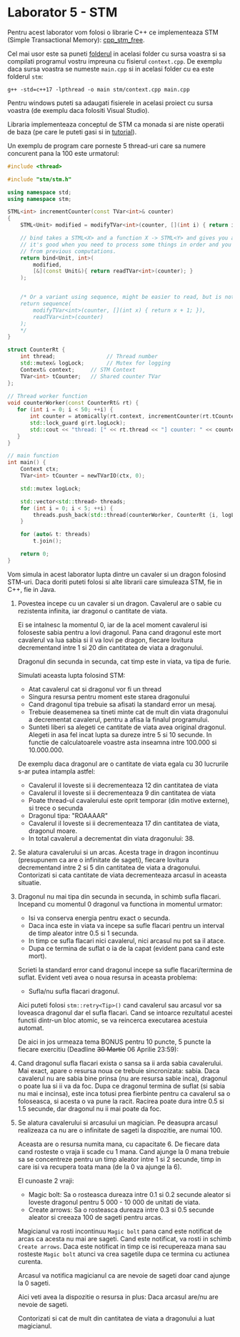 # Laborator 5 - STM

Pentru acest laborator vom folosi o librarie C++ ce implementeaza STM (Simple Transactional Memory): [cpp\_stm\_free](https://github.com/graninas/cpp_stm_free).

Cel mai usor este sa puneti [folderul](https://github.com/graninas/cpp_stm_free/tree/master/cpp_stm) in acelasi folder cu sursa voastra si sa compilati programul vostru impreuna cu fisierul `context.cpp`.
De exemplu daca sursa voastra se numeste `main.cpp` si in acelasi folder cu ea este folderul `stm`:

`g++ -std=c++17 -lpthread -o main stm/context.cpp main.cpp`

Pentru windows puteti sa adaugati fisierele in acelasi proiect cu sursa voastra (de exemplu daca folositi Visual Studio).

Libraria implementeaza conceptul de STM ca monada si are niste operatii de baza (pe care le puteti gasi si in [tutorial](https://gist.github.com/graninas/c7e0a603f3a22c7e85daa4599bf92525)).

Un exemplu de program care porneste 5 thread-uri care sa numere concurent pana la 100 este urmatorul:

```cpp
#include <thread>

#include "stm/stm.h"

using namespace std;
using namespace stm;

STML<int> incrementCounter(const TVar<int>& counter)
{
    STML<Unit> modified = modifyTVar<int>(counter, [](int i) { return i + 1; });

    // bind takes a STML<X> and a function X -> STML<Y> and gives you a STML<Y>
    // it's good when you need to process some things in order and you need the results
    // from previous computations.
    return bind<Unit, int>(
        modified,
        [&](const Unit&){ return readTVar<int>(counter); }
    );


    /* Or a variant using sequence, might be easier to read, but is not as flexible
    return sequence(
        modifyTVar<int>(counter, [](int x) { return x + 1; }),
        readTVar<int>(counter)
    );
    */
}

struct CounterRt {
    int thread;                // Thread number
    std::mutex& logLock;       // Mutex for logging
    Context& context;     // STM Context
    TVar<int> tCounter;   // Shared counter TVar
};
 
// Thread worker function
void counterWorker(const CounterRt& rt) {
   for (int i = 0; i < 50; ++i) {
       int counter = atomically(rt.context, incrementCounter(rt.tCounter));
       std::lock_guard g(rt.logLock);
       std::cout << "thread: [" << rt.thread << "] counter: " << counter << std::endl;
   }
}

// main function
int main() {
    Context ctx;
    TVar<int> tCounter = newTVarIO(ctx, 0);

    std::mutex logLock;

    std::vector<std::thread> threads;
    for (int i = 0; i < 5; ++i) {
        threads.push_back(std::thread(counterWorker, CounterRt {i, logLock, ctx, tCounter}));
    }

    for (auto& t: threads)
        t.join();

    return 0;
}
```

Vom simula in acest laborator lupta dintre un cavaler si un dragon folosind STM-uri. Daca doriti puteti folosi si alte 
librarii care simuleaza STM, fie in C++, fie in Java.

1. Povestea incepe cu un cavaler si un dragon. Cavalerul are o sabie cu rezistenta infinita, iar dragonul o cantitate 
   de viata. 

   Ei se intalnesc la momentul 0, iar de la acel moment cavalerul isi foloseste sabia 
   pentru a lovi dragonul. Pana cand dragonul este mort cavalerul va lua sabia si il va lovi pe dragon, fiecare lovitura
   decrementand intre 1 si 20 din cantitatea de viata a dragonului.

   Dragonul din secunda in secunda, cat timp este in viata, va tipa de furie.

   Simulati aceasta lupta folosind STM:
    * Atat cavalerul cat si dragonul vor fi un thread
    * Singura resursa pentru moment este starea dragonului 
    * Cand dragonul tipa trebuie sa afisati la standard error un mesaj.
    * Trebuie deasemenea sa tineti minte cat de mult din viata dragonului a decrementat cavalerul, pentru a afisa la finalul programului.
    * Sunteti liberi sa alegeti ce cantitate de viata avea original dragonul. Alegeti in asa fel incat lupta sa dureze intre 5 si 10 secunde. 
      In functie de calculatoarele voastre asta inseamna intre 100.000 si 10.000.000.

   De exemplu daca dragonul are o cantitate de viata egala cu 30 lucrurile s-ar putea intampla astfel:
    * Cavalerul il loveste si ii decrementeaza 12 din cantitatea de viata 
    * Cavalerul il loveste si ii decrementeaza 9 din cantitatea de viata 
    * Poate thread-ul cavalerului este oprit temporar (din motive externe), si trece o secunda 
    * Dragonul tipa: "ROAAAAR"
    * Cavalerul il loveste si ii decrementeaza 17 din cantitatea de viata, dragonul moare.
    * In total cavalerul a decrementat din viata dragonului: 38.

2. Se alatura cavalerului si un arcas. Acesta trage in dragon incontinuu (presupunem ca are o infinitate de sageti), fiecare lovitura
   decrementand intre 2 si 5 din cantitatea de viata a dragonului. Contorizati si cata cantitate de viata decrementeaza arcasul in aceasta situatie.

3. Dragonul nu mai tipa din secunda in secunda, in schimb sufla flacari. Incepand cu momentul 0 dragonul va functiona in momentul urmator:
    * Isi va conserva energia pentru exact o secunda.
    * Daca inca este in viata va incepe sa sufle flacari pentru un interval de timp aleator intre 0.5 si 1 secunda.
    * In timp ce sufla flacari nici cavalerul, nici arcasul nu pot sa il atace.
    * Dupa ce termina de suflat o ia de la capat (evident pana cand este mort).

   Scrieti la standard error cand dragonul incepe sa sufle flacari/termina de suflat. Evident veti avea o noua resursa in aceasta problema:
    * Sufla/nu sufla flacari dragonul.

   Aici puteti folosi `stm::retry<Tip>()` cand cavalerul sau arcasul vor sa loveasca dragonul dar el sufla flacari. Cand se intoarce rezultatul acestei functii dintr-un bloc atomic, se va reincerca executarea acestuia 
   automat. 

   De aici in jos urmeaza tema BONUS pentru 10 puncte, 5 puncte la fiecare exercitiu (Deadline ~~30 Martie~~ 06 Aprilie 23:59):

4. Cand dragonul sufla flacari exista o sansa sa ii arda sabia cavalerului. Mai exact, apare o resursa noua ce trebuie sincronizata: sabia.
   Daca cavalerul nu are sabia bine prinsa (nu are resursa sabie inca), dragonul o poate lua si ii va da foc. 
   Dupa ce dragonul termina de suflat (si sabia nu mai e incinsa), este inca totusi prea fierbinte pentru ca cavalerul 
   sa o foloseasca, si acesta o va pune la racit. Racirea poate dura intre 0.5 si 1.5 secunde, dar dragonul nu ii mai poate 
   da foc.

5. Se alatura cavalerului si arcasului un magician. Pe deasupra arcasul realizeaza ca nu are o infinitate de sageti la dispozitie, are numai 100.

    Aceasta are o resursa numita mana, cu capacitate 6.
    De fiecare data cand rosteste o vraja ii scade cu 1 mana. Cand ajunge la 0 mana trebuie sa se concentreze pentru un timp aleator intre 1 si 2 secunde, timp 
    in care isi va recupera toata mana (de la 0 va ajunge la 6).

    El cunoaste 2 vraji:
    - Magic bolt: Sa o rosteasca dureaza intre 0.1 si 0.2 secunde aleator si loveste dragonul pentru 5 000 - 10 000 de unitati de viata.
    - Create arrows: Sa o rosteasca dureaza intre 0.3 si 0.5 secunde aleator si creeaza 100 de sageti pentru arcas.

    Magicianul va rosti incontinuu `Magic bolt` pana cand este notificat de arcas ca acesta nu mai are sageti. Cand este notificat, va rosti in schimb `Create arrows`. 
    Daca este notificat in timp ce isi recupereaza mana sau rosteste `Magic bolt` atunci va crea sagetile dupa ce termina cu actiunea curenta.

    Arcasul va notifica magicianul ca are nevoie de sageti doar cand ajunge la 0 sageti.

    Aici veti avea la dispozitie o resursa in plus: Daca arcasul are/nu are nevoie de sageti.

    Contorizati si cat de mult din cantitatea de viata a dragonului a luat magicianul.

